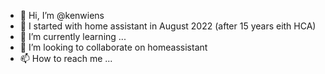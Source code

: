 - 👋 Hi, I’m @kenwiens
- 👀 I started with home assistant in August 2022 (after 15 years eith HCA)
- 🌱 I’m currently learning ...
- 💞️ I’m looking to collaborate on homeassistant
- 📫 How to reach me ...

<!---
kenwiens/kenwiens is a ✨ special ✨ repository because its `README.md` (this file) appears on your GitHub profile.
You can click the Preview link to take a look at your changes.
--->
